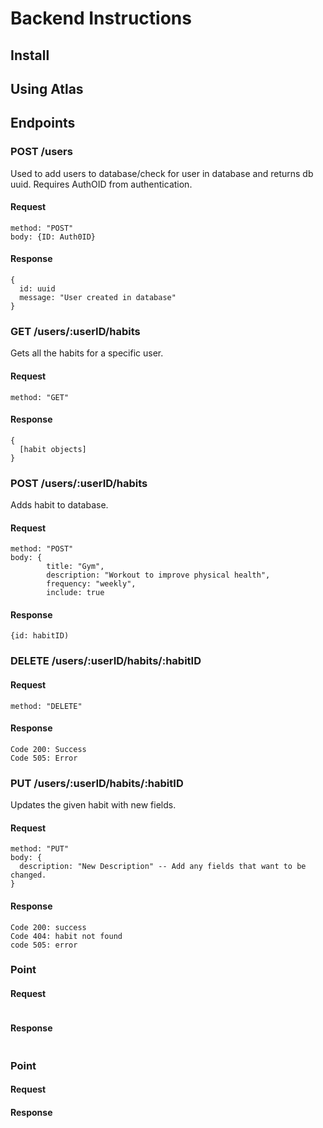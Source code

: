 # Backend Instructions
## Install
## Using Atlas
## Endpoints

### POST /users
Used to add users to database/check for user in database and returns db uuid. Requires AuthOID from authentication.
#### Request
```
method: "POST"
body: {ID: Auth0ID}
```
#### Response
```
{
  id: uuid
  message: "User created in database"
}
```

### GET /users/:userID/habits
Gets all the habits for a specific user.
#### Request
```
method: "GET"
```
#### Response
```
{
  [habit objects]
}
```

### POST /users/:userID/habits
Adds habit to database.
#### Request
```
method: "POST"
body: {
        title: "Gym",
        description: "Workout to improve physical health",
        frequency: "weekly",
        include: true
```
#### Response
```
{id: habitID)
```

### DELETE /users/:userID/habits/:habitID
#### Request
```
method: "DELETE"
```
#### Response
```
Code 200: Success
Code 505: Error
```


### PUT /users/:userID/habits/:habitID
Updates the given habit with new fields.
#### Request
```
method: "PUT"
body: {
  description: "New Description" -- Add any fields that want to be changed.
}
```
#### Response
```
Code 200: success
Code 404: habit not found
code 505: error
```

### Point
#### Request
```
```
#### Response
```
```


### Point
#### Request
#### Response
